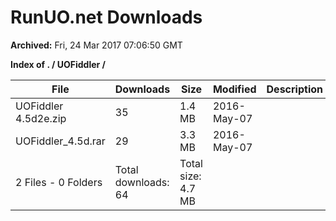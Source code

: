 # RunUO.net Downloads #

**Archived:** Fri, 24 Mar 2017 07:06:50 GMT

**Index of . / UOFiddler /**

| File |Downloads |Size |Modified |Description |
| ---- |  ---- |  ---- |  ---- |  ---- |
| UOFiddler 4.5d2e.zip |35 |1.4 MB |2016-May-07 | |
| UOFiddler_4.5d.rar |29 |3.3 MB |2016-May-07 | |
| 2 Files - 0 Folders |Total downloads: 64 |Total size: 4.7 MB | | |
